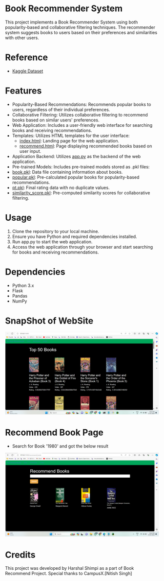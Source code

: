 # Book Recommender System

This project implements a Book Recommender System using both popularity-based and collaborative filtering techniques. The recommender system suggests books to users based on their preferences and similarities with other users.

# Reference 

- [Kaggle Dataset](https://www.kaggle.com/datasets/arashnic/book-recommendation-dataset)

# Features
- Popularity-Based Recommendations: Recommends popular books to users, regardless of their individual preferences.
- Collaborative Filtering: Utilizes collaborative filtering to recommend books based on similar users' preferences.
- Web Application: Includes a user-friendly web interface for searching books and receiving recommendations.
- Templates: Utilizes HTML templates for the user interface:
  - [index.html](https://github.com/HarshalShimpi027/Book_Recommender_System/blob/main/templates/index.html): Landing page for the web application.
  - [recommend.html](https://github.com/HarshalShimpi027/Book_Recommender_System/blob/main/templates/recommend.html): Page displaying recommended books based on user input.
- Application Backend: Utilizes [app.py](https://github.com/HarshalShimpi027/Book_Recommender_System/blob/main/app.py) as the backend of the web application.
- Pre-trained Models: Includes pre-trained models stored as .pkl files:
- [book.pkl](https://github.com/HarshalShimpi027/Book_Recommender_System/blob/main/books.pkl): Data file containing information about books.
- [popular.pkl](https://github.com/HarshalShimpi027/Book_Recommender_System/blob/main/popular.pkl): Pre-calculated popular books for popularity-based recommendations.
- [pt.pkl](https://github.com/HarshalShimpi027/Book_Recommender_System/blob/main/pt.pkl): Final rating data with no duplicate values.
- [similarity_score.pkl](https://github.com/HarshalShimpi027/Book_Recommender_System/blob/main/similarity_score.pkl): Pre-computed similarity scores for collaborative filtering.

# Usage
1) Clone the repository to your local machine.
2) Ensure you have Python and required dependencies installed.
3) Run app.py to start the web application.
4) Access the web application through your browser and start searching for books and receiving recommendations.

# Dependencies
- Python 3.x
- Flask
- Pandas
- NumPy

# SnapShot of WebSite
![Home Page](https://github.com/HarshalShimpi027/Book_Recommender_System/blob/main/Home%20Page.png)

# Recommend Book Page
- Search for Book '1980' and got the below result
  
![Recommend Book](https://github.com/HarshalShimpi027/Book_Recommender_System/blob/main/Recommender%20Page.png)

# Credits
This project was developed by Harshal Shimpi as a part of Book Recommend Project. Special thanks to CampusX.[Nitish Singh]
